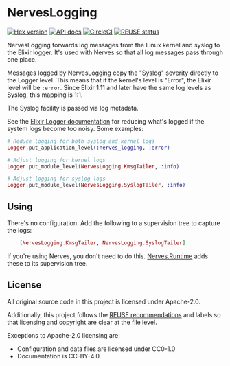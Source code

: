 # NervesLogging

[![Hex version](https://img.shields.io/hexpm/v/nerves_logging.svg "Hex version")](https://hex.pm/packages/nerves_logging)
[![API docs](https://img.shields.io/hexpm/v/nerves_logging.svg?label=hexdocs "API docs")](https://hexdocs.pm/nerves_logging/NervesLogging.html)
[![CircleCI](https://circleci.com/gh/nerves-project/nerves_logging.svg?style=svg)](https://circleci.com/gh/nerves-project/nerves_logging)
[![REUSE status](https://api.reuse.software/badge/github.com/nerves-project/nerves_logging)](https://api.reuse.software/info/github.com/nerves-project/nerves_logging)

NervesLogging forwards log messages from the Linux kernel and syslog to the
Elixir logger. It's used with Nerves so that all log messages pass through one
place.

Messages logged by NervesLogging copy the "Syslog" severity directly to the
Logger level. This means that if the kernel's level is "Error", the Elixir level
will be `:error`. Since Elixir 1.11 and later have the same log levels as
Syslog, this mapping is 1:1.

The Syslog facility is passed via log metadata.

See the [Elixir Logger documentation](https://hexdocs.pm/logger/Logger.html) for
reducing what's logged if the system logs become too noisy. Some examples:

```elixir
# Reduce logging for both syslog and kernel logs
Logger.put_application_level(:nerves_logging, :error)

# Adjust logging for kernel logs
Logger.put_module_level(NervesLogging.KmsgTailer, :info)

# Adjust logging for syslog logs
Logger.put_module_level(NervesLogging.SyslogTailer, :info)
```

## Using

There's no configuration. Add the following to a supervision tree to capture the
logs:

```elixir
    [NervesLogging.KmsgTailer, NervesLogging.SyslogTailer]
```

If you're using Nerves, you don't need to do this.
[Nerves.Runtime](https://github.com/nerves-project/nerves_runtime) adds these to
its supervision tree.

## License

All original source code in this project is licensed under Apache-2.0.

Additionally, this project follows the [REUSE recommendations](https://reuse.software)
and labels so that licensing and copyright are clear at the file level.

Exceptions to Apache-2.0 licensing are:

* Configuration and data files are licensed under CC0-1.0
* Documentation is CC-BY-4.0
